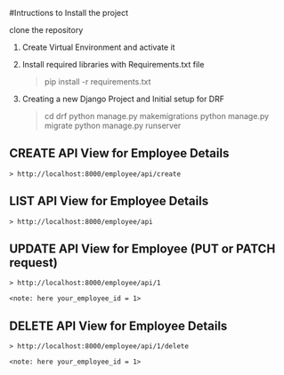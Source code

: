 #Intructions to Install the project

clone the repository


1. Create Virtual Environment and activate it

2. Install required libraries with Requirements.txt file
    > pip install -r requirements.txt

3. Creating a new Django Project and Initial setup for DRF
    > cd drf
    > python manage.py makemigrations
    > python manage.py migrate
    > python manage.py runserver


## CREATE API View for Employee Details
    > http://localhost:8000/employee/api/create
    

## LIST API View for Employee Details
    > http://localhost:8000/employee/api


## UPDATE API View for Employee (PUT or PATCH request)
    > http://localhost:8000/employee/api/1     
    
    <note: here your_employee_id = 1>

## DELETE API View for Employee Details
    > http://localhost:8000/employee/api/1/delete

    <note: here your_employee_id = 1>